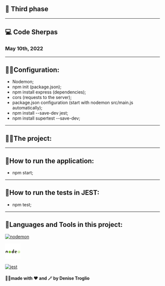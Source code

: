 ## 🚀 Third phase

---

## 💻 Code Sherpas

### May 10th, 2022

---

## 👨‍💻Configuration:

- Nodemon;
- npm init (package.json);
- npm install express (dependencies);
- cors (requests to the server);
- package.json configuration (start with nodemon src/main.js automatically);
- npm install --save-dev jest;
- npm install supertest --save-dev;

---

## 👩‍💻The project:

---

## 🚀How to run the application:

- npm start;

---

## 🚀How to run the tests in JEST:

- npm test;

---

## 🧠Languages and Tools in this project:

<a href="https://www.npmjs.com/package/nodemon" target="_blank" rel="noreferrer"> <img src="https://user-images.githubusercontent.com/13700/35731649-652807e8-080e-11e8-88fd-1b2f6d553b2d.png" alt="nodemon" width="50" height="50"/> </a>

<a href="https://nodejs.org/en/" target="_blank" rel="noreferrer"> <img src="https://raw.githubusercontent.com/devicons/devicon/master/icons/nodejs/nodejs-original-wordmark.svg" alt="nodejs" width="50" height="50"/> </a>

<a href="https://jestjs.io/es-ES/docs/api" target="_blank" rel="jest"> <img src="https://miro.medium.com/max/478/1*ZEpgDdBxq69A9XXy-SxRMg.png" alt="jest" width="80" height="30"/> </a>

#### 👩‍💻made with ❤️ and 🪄 by Denise Troglio
